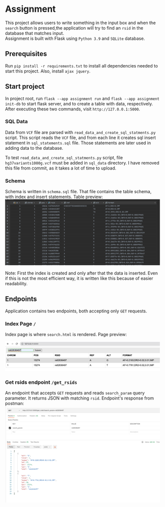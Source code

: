 # Assignment

This project allows users to write something in the input box and when the  `search` button is pressed,the application
will try to find an `rsid` in the database that matches input.   
Assignment is built with Flask using `Python 3.9` and `SQLite` database.

## Prerequisites

Run `pip install -r requirements.txt` to install all dependencies needed to start this project. Also,
install `ajax jquery`.

## Start project

In project root, run `flask --app assignment run` and `flask --app assignment init-db` to start flask server, and to
create a table with data, respectively. After executing these two commands, visit `http://127.0.0.1:5000`.

### SQL Data

Data from `VCF` file are parsed with `read_data_and_create_sql_statments.py` script. This script reads the `VCF` file,
and from each line it creates sql insert statement in `sql_statements.sql` file. Those statements are later used in
adding data to the database.

To test `read_data_and_create_sql_statments.py` script, file `hg37variants1000g.vcf` must be added in `sql_data`
directory.
I have removed this file from commit, as it takes a lot of time to upload.

### Schema

Schema is written in `schema.sql` file. That file contains the table schema, with index and insert statements. Table
preview:
![tabel.png](readme_images/tabel.png)

Note: First the index is created and only after that the data is inserted. Even if this is not the most efficient way,
it is written like this because of easier readability.

## Endpoints

Application contains two endpoints, both accepting only `GET` requests.

### Index Page `/`

Index page is where `search.html` is rendered. Page preview:

![index_page](readme_images/index_page.png)

### Get rsids endpoint `/get_rsids`

An endpoint that accepts `GET` requests and reads `search_param` query parameter. It returns JSON with matching `rsid`.
Endpoint's response from postman:
![get_rsids_response.png](readme_images/get_rsids_response.png)
